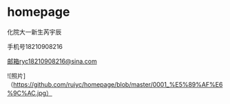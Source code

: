 ﻿# homepage

化院大一新生芮宇辰

手机号18210908216

邮箱ryc18210908216@sina.com


![照片]（https://github.com/ruiyc/homepage/blob/master/0001_%E5%89%AF%E6%9C%AC.jpg）
